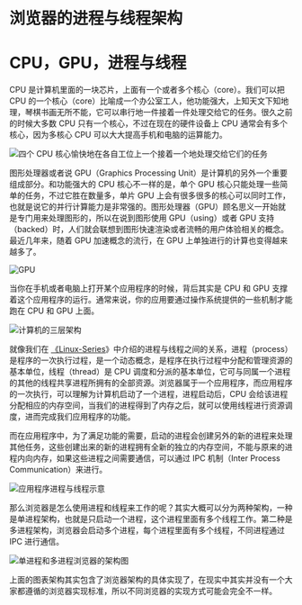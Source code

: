 # 浏览器的进程与线程架构

# CPU，GPU，进程与线程

CPU 是计算机里面的一块芯片，上面有一个或者多个核心（core）。我们可以把 CPU 的一个核心（core）比喻成一个办公室工人，他功能强大，上知天文下知地理，琴棋书画无所不能，它可以串行地一件接着一件处理交给它的任务。很久之前的时候大多数 CPU 只有一个核心，不过在现在的硬件设备上 CPU 通常会有多个核心，因为多核心 CPU 可以大大提高手机和电脑的运算能力。

![四个 CPU 核心愉快地在各自工位上一个接着一个地处理交给它们的任务](https://s1.ax1x.com/2020/11/07/B4gSw4.md.png)

图形处理器或者说 GPU（Graphics Processing Unit）是计算机的另外一个重要组成部分。和功能强大的 CPU 核心不一样的是，单个 GPU 核心只能处理一些简单的任务，不过它胜在数量多，单片 GPU 上会有很多很多的核心可以同时工作，也就是说它的并行计算能力是非常强的。图形处理器（GPU）顾名思义一开始就是专门用来处理图形的，所以在说到图形使用 GPU（using）或者 GPU 支持（backed）时，人们就会联想到图形快速渲染或者流畅的用户体验相关的概念。最近几年来，随着 GPU 加速概念的流行，在 GPU 上单独进行的计算也变得越来越多了。

![GPU](https://s1.ax1x.com/2020/11/07/B4gif1.md.png)

当你在手机或者电脑上打开某个应用程序的时候，背后其实是 CPU 和 GPU 支撑着这个应用程序的运行。通常来说，你的应用要通过操作系统提供的一些机制才能跑在 CPU 和 GPU 上面。

![计算机的三层架构](https://s1.ax1x.com/2020/11/07/B4gN7Q.md.png)

就像我们在 [《Linux-Series](https://github.com/wx-chevalier/Linux-Series?q=)》中介绍的进程与线程之间的关系，进程（process）是程序的一次执行过程，是一个动态概念，是程序在执行过程中分配和管理资源的基本单位，线程（thread）是 CPU 调度和分派的基本单位，它可与同属一个进程的其他的线程共享进程所拥有的全部资源。浏览器属于一个应用程序，而应用程序的一次执行，可以理解为计算机启动了一个进程，进程启动后，CPU 会给该进程分配相应的内存空间，当我们的进程得到了内存之后，就可以使用线程进行资源调度，进而完成我们应用程序的功能。

而在应用程序中，为了满足功能的需要，启动的进程会创建另外的新的进程来处理其他任务，这些创建出来的新的进程拥有全新的独立的内存空间，不能与原来的进程内向内存，如果这些进程之间需要通信，可以通过 IPC 机制（Inter Process Communication）来进行。

![应用程序进程与线程示意](https://s1.ax1x.com/2020/11/06/BWTd61.png)

那么浏览器是怎么使用进程和线程来工作的呢？其实大概可以分为两种架构，一种是单进程架构，也就是只启动一个进程，这个进程里面有多个线程工作。第二种是多进程架构，浏览器会启动多个进程，每个进程里面有多个线程，不同进程通过 IPC 进行通信。

![单进程和多进程浏览器的架构图](https://s1.ax1x.com/2020/11/07/B4gv9I.png)

上面的图表架构其实包含了浏览器架构的具体实现了，在现实中其实并没有一个大家都遵循的浏览器实现标准，所以不同浏览器的实现方式可能会完全不一样。

